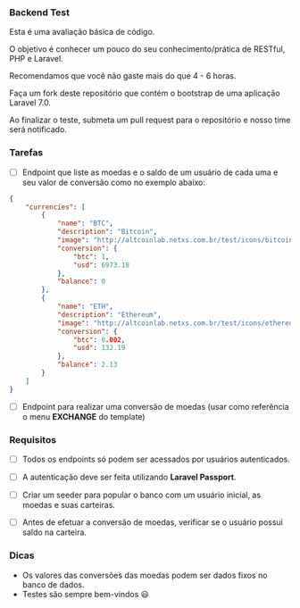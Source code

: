 ### Backend Test

Esta é uma avaliação básica de código.

O objetivo é conhecer um pouco do seu conhecimento/prática de RESTful, PHP e Laravel.

Recomendamos que você não gaste mais do que 4 - 6 horas.

Faça um fork deste repositório que contém o bootstrap de uma aplicação Laravel 7.0.

Ao finalizar o teste, submeta um pull request para o repositório e nosso time será notificado.

### Tarefas

- [ ] Endpoint que liste as moedas e o saldo de um usuário de cada uma e seu valor de conversão como no exemplo abaixo:

```json
{
    "currencies": [
        {
            "name": "BTC",
            "description": "Bitcoin",
            "image": "http://altcoinlab.netxs.com.br/test/icons/bitcoin.png",
            "conversion": {
                "btc": 1,
                "usd": 6973.18
            },
            "balance": 0
        },
        {
            "name": "ETH",
            "description": "Ethereum",
            "image": "http://altcoinlab.netxs.com.br/test/icons/ethereum.png",
            "conversion": {
                "btc": 0.002,
                "usd": 132.19
            },
            "balance": 2.13
        }
    ]
}
```

- [ ] Endpoint para realizar uma conversão de moedas (usar como referência o menu **EXCHANGE** do template)

### Requisitos

- [ ] Todos os endpoints só podem ser acessados por usuários autenticados.

- [ ] A autenticação deve ser feita utilizando **Laravel Passport**.

- [ ] Criar um seeder para popular o banco com um usuário inicial, as moedas e suas carteiras.

- [ ] Antes de efetuar a conversão de moedas, verificar se o usuário possui saldo na carteira.

### Dicas

- Os valores das conversões das moedas podem ser dados fixos no banco de dados.
- Testes são sempre bem-vindos :smiley:

